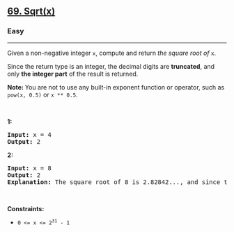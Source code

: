 <h2><a href="https://leetcode.com/problems/sqrtx/">69. Sqrt(x)</a></h2><h3>Easy</h3><hr><div><p>Given a non-negative integer <code>x</code>,&nbsp;compute and return <em>the square root of</em> <code>x</code>.</p>

<p>Since the return type&nbsp;is an integer, the decimal digits are <strong>truncated</strong>, and only <strong>the integer part</strong> of the result&nbsp;is returned.</p>

<p><strong>Note:&nbsp;</strong>You are not <span class="tou-node" id="tou-1-1d3db8f9-e981-4111-888b-3165d9acca34" lang="es"></span> to use any built-in exponent function or operator, such as <code>pow(x, 0.5)</code> or&nbsp;<code>x ** 0.5</code>.</p>

<p>&nbsp;</p>
<p><strong><span class="tou-node" id="tou-0.0-b1b04a6e-1b9c-4618-9592-f34cf73d7762" lang="es"></span> 1:</strong></p>

<pre><strong>Input:</strong> x = 4
<strong>Output:</strong> 2
</pre>

<p><strong><span class="tou-node" id="tou-0.0-5c328b04-e13f-4f9a-8fa8-1c6f07a0dfcb" lang="es"></span> 2:</strong></p>

<pre><strong>Input:</strong> x = 8
<strong>Output:</strong> 2
<strong>Explanation:</strong> The square root of 8 is 2.82842..., and since the decimal part is truncated, 2 is returned.</pre>

<p>&nbsp;</p>
<p><strong>Constraints:</strong></p>

<ul>
	<li><code>0 &lt;= x &lt;= 2<sup>31</sup> - 1</code></li>
</ul>
</div>